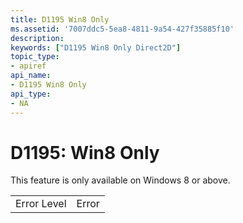 ```yaml
---
title: D1195 Win8 Only
ms.assetid: '7007ddc5-5ea8-4811-9a54-427f35885f10'
description: 
keywords: ["D1195 Win8 Only Direct2D"]
topic_type:
- apiref
api_name:
- D1195 Win8 Only
api_type:
- NA
---
```


# D1195: Win8 Only

This feature is only available on Windows 8 or above.



|             |       |
|-------------|-------|
| Error Level | Error |



 

 

 




